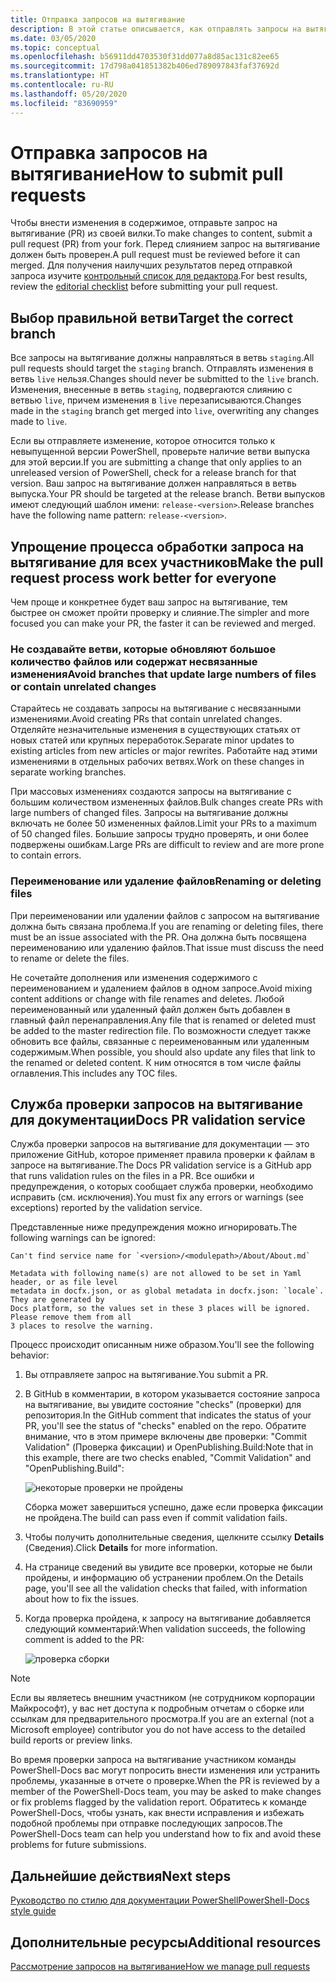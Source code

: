 ```yaml
---
title: Отправка запросов на вытягивание
description: В этой статье описывается, как отправлять запросы на вытягивание в репозиторий PowerShell-Docs.
ms.date: 03/05/2020
ms.topic: conceptual
ms.openlocfilehash: b56911dd4703530f31dd077a8d85ac131c82ee65
ms.sourcegitcommit: 17d798a041851382b406ed789097843faf37692d
ms.translationtype: HT
ms.contentlocale: ru-RU
ms.lasthandoff: 05/20/2020
ms.locfileid: "83690959"
---
```

# <a name="how-to-submit-pull-requests"></a><span data-ttu-id="d4f3a-103">Отправка запросов на вытягивание</span><span class="sxs-lookup"><span data-stu-id="d4f3a-103">How to submit pull requests</span></span>

<span data-ttu-id="d4f3a-104">Чтобы внести изменения в содержимое, отправьте запрос на вытягивание (PR) из своей вилки.</span><span class="sxs-lookup"><span data-stu-id="d4f3a-104">To make changes to content, submit a pull request (PR) from your fork.</span></span> <span data-ttu-id="d4f3a-105">Перед слиянием запрос на вытягивание должен быть проверен.</span><span class="sxs-lookup"><span data-stu-id="d4f3a-105">A pull request must be reviewed before it can merged.</span></span> <span data-ttu-id="d4f3a-106">Для получения наилучших результатов перед отправкой запроса изучите [контрольный список для редактора](editorial-checklist.md).</span><span class="sxs-lookup"><span data-stu-id="d4f3a-106">For best results, review the [editorial checklist](editorial-checklist.md) before submitting your pull request.</span></span>

## <a name="target-the-correct-branch"></a><span data-ttu-id="d4f3a-107">Выбор правильной ветви</span><span class="sxs-lookup"><span data-stu-id="d4f3a-107">Target the correct branch</span></span>

<span data-ttu-id="d4f3a-108">Все запросы на вытягивание должны направляться в ветвь `staging`.</span><span class="sxs-lookup"><span data-stu-id="d4f3a-108">All pull requests should target the `staging` branch.</span></span> <span data-ttu-id="d4f3a-109">Отправлять изменения в ветвь `live` нельзя.</span><span class="sxs-lookup"><span data-stu-id="d4f3a-109">Changes should never be submitted to the `live` branch.</span></span> <span data-ttu-id="d4f3a-110">Изменения, внесенные в ветвь `staging`, подвергаются слиянию с ветвью `live`, причем изменения в `live` перезаписываются.</span><span class="sxs-lookup"><span data-stu-id="d4f3a-110">Changes made in the `staging` branch get merged into `live`, overwriting any changes made to `live`.</span></span>

<span data-ttu-id="d4f3a-111">Если вы отправляете изменение, которое относится только к невыпущенной версии PowerShell, проверьте наличие ветви выпуска для этой версии.</span><span class="sxs-lookup"><span data-stu-id="d4f3a-111">If you are submitting a change that only applies to an unreleased version of PowerShell, check for a release branch for that version.</span></span> <span data-ttu-id="d4f3a-112">Ваш запрос на вытягивание должен направляться в ветвь выпуска.</span><span class="sxs-lookup"><span data-stu-id="d4f3a-112">Your PR should be targeted at the release branch.</span></span> <span data-ttu-id="d4f3a-113">Ветви выпусков имеют следующий шаблон имени: `release-<version>`.</span><span class="sxs-lookup"><span data-stu-id="d4f3a-113">Release branches have the following name pattern: `release-<version>`.</span></span>

## <a name="make-the-pull-request-process-work-better-for-everyone"></a><span data-ttu-id="d4f3a-114">Упрощение процесса обработки запроса на вытягивание для всех участников</span><span class="sxs-lookup"><span data-stu-id="d4f3a-114">Make the pull request process work better for everyone</span></span>

<span data-ttu-id="d4f3a-115">Чем проще и конкретнее будет ваш запрос на вытягивание, тем быстрее он сможет пройти проверку и слияние.</span><span class="sxs-lookup"><span data-stu-id="d4f3a-115">The simpler and more focused you can make your PR, the faster it can be reviewed and merged.</span></span>

### <a name="avoid-branches-that-update-large-numbers-of-files-or-contain-unrelated-changes"></a><span data-ttu-id="d4f3a-116">Не создавайте ветви, которые обновляют большое количество файлов или содержат несвязанные изменения</span><span class="sxs-lookup"><span data-stu-id="d4f3a-116">Avoid branches that update large numbers of files or contain unrelated changes</span></span>

<span data-ttu-id="d4f3a-117">Старайтесь не создавать запросы на вытягивание с несвязанными изменениями.</span><span class="sxs-lookup"><span data-stu-id="d4f3a-117">Avoid creating PRs that contain unrelated changes.</span></span> <span data-ttu-id="d4f3a-118">Отделяйте незначительные изменения в существующих статьях от новых статей или крупных переработок.</span><span class="sxs-lookup"><span data-stu-id="d4f3a-118">Separate minor updates to existing articles from new articles or major rewrites.</span></span> <span data-ttu-id="d4f3a-119">Работайте над этими изменениями в отдельных рабочих ветвях.</span><span class="sxs-lookup"><span data-stu-id="d4f3a-119">Work on these changes in separate working branches.</span></span>

<span data-ttu-id="d4f3a-120">При массовых изменениях создаются запросы на вытягивание с большим количеством измененных файлов.</span><span class="sxs-lookup"><span data-stu-id="d4f3a-120">Bulk changes create PRs with large numbers of changed files.</span></span> <span data-ttu-id="d4f3a-121">Запросы на вытягивание должны включать не более 50 измененных файлов.</span><span class="sxs-lookup"><span data-stu-id="d4f3a-121">Limit your PRs to a maximum of 50 changed files.</span></span> <span data-ttu-id="d4f3a-122">Большие запросы трудно проверять, и они более подвержены ошибкам.</span><span class="sxs-lookup"><span data-stu-id="d4f3a-122">Large PRs are difficult to review and are more prone to contain errors.</span></span>

### <a name="renaming-or-deleting-files"></a><span data-ttu-id="d4f3a-123">Переименование или удаление файлов</span><span class="sxs-lookup"><span data-stu-id="d4f3a-123">Renaming or deleting files</span></span>

<span data-ttu-id="d4f3a-124">При переименовании или удалении файлов с запросом на вытягивание должна быть связана проблема.</span><span class="sxs-lookup"><span data-stu-id="d4f3a-124">If you are renaming or deleting files, there must be an issue associated with the PR.</span></span> <span data-ttu-id="d4f3a-125">Она должна быть посвящена переименованию или удалению файлов.</span><span class="sxs-lookup"><span data-stu-id="d4f3a-125">That issue must discuss the need to rename or delete the files.</span></span>

<span data-ttu-id="d4f3a-126">Не сочетайте дополнения или изменения содержимого с переименованием и удалением файлов в одном запросе.</span><span class="sxs-lookup"><span data-stu-id="d4f3a-126">Avoid mixing content additions or change with file renames and deletes.</span></span> <span data-ttu-id="d4f3a-127">Любой переименованный или удаленный файл должен быть добавлен в главный файл перенаправления.</span><span class="sxs-lookup"><span data-stu-id="d4f3a-127">Any file that is renamed or deleted must be added to the master redirection file.</span></span> <span data-ttu-id="d4f3a-128">По возможности следует также обновить все файлы, связанные с переименованным или удаленным содержимым.</span><span class="sxs-lookup"><span data-stu-id="d4f3a-128">When possible, you should also update any files that link to the renamed or deleted content.</span></span> <span data-ttu-id="d4f3a-129">К ним относятся в том числе файлы оглавления.</span><span class="sxs-lookup"><span data-stu-id="d4f3a-129">This includes any TOC files.</span></span>

## <a name="docs-pr-validation-service"></a><span data-ttu-id="d4f3a-130">Служба проверки запросов на вытягивание для документации</span><span class="sxs-lookup"><span data-stu-id="d4f3a-130">Docs PR validation service</span></span>

<span data-ttu-id="d4f3a-131">Служба проверки запросов на вытягивание для документации — это приложение GitHub, которое применяет правила проверки к файлам в запросе на вытягивание.</span><span class="sxs-lookup"><span data-stu-id="d4f3a-131">The Docs PR validation service is a GitHub app that runs validation rules on the files in a PR.</span></span> <span data-ttu-id="d4f3a-132">Все ошибки и предупреждения, о которых сообщает служба проверки, необходимо исправить (см. исключения).</span><span class="sxs-lookup"><span data-stu-id="d4f3a-132">You must fix any errors or warnings (see exceptions) reported by the validation service.</span></span>

<span data-ttu-id="d4f3a-133">Представленные ниже предупреждения можно игнорировать.</span><span class="sxs-lookup"><span data-stu-id="d4f3a-133">The following warnings can be ignored:</span></span>

```
Can't find service name for `<version>/<modulepath>/About/About.md`
```

```
Metadata with following name(s) are not allowed to be set in Yaml header, or as file level
metadata in docfx.json, or as global metadata in docfx.json: `locale`. They are generated by
Docs platform, so the values set in these 3 places will be ignored. Please remove them from all
3 places to resolve the warning.
```

<span data-ttu-id="d4f3a-134">Процесс происходит описанным ниже образом.</span><span class="sxs-lookup"><span data-stu-id="d4f3a-134">You'll see the following behavior:</span></span>

1. <span data-ttu-id="d4f3a-135">Вы отправляете запрос на вытягивание.</span><span class="sxs-lookup"><span data-stu-id="d4f3a-135">You submit a PR.</span></span>
1. <span data-ttu-id="d4f3a-136">В GitHub в комментарии, в котором указывается состояние запроса на вытягивание, вы увидите состояние "checks" (проверки) для репозитория.</span><span class="sxs-lookup"><span data-stu-id="d4f3a-136">In the GitHub comment that indicates the status of your PR, you'll see the status of "checks" enabled on the repo.</span></span> <span data-ttu-id="d4f3a-137">Обратите внимание, что в этом примере включены две проверки: "Commit Validation" (Проверка фиксации) и OpenPublishing.Build:</span><span class="sxs-lookup"><span data-stu-id="d4f3a-137">Note that in this example, there are two checks enabled, "Commit Validation" and "OpenPublishing.Build":</span></span>

   ![некоторые проверки не пройдены](media/pull-requests/validation-failed.png)

   <span data-ttu-id="d4f3a-139">Сборка может завершиться успешно, даже если проверка фиксации не пройдена.</span><span class="sxs-lookup"><span data-stu-id="d4f3a-139">The build can pass even if commit validation fails.</span></span>

1. <span data-ttu-id="d4f3a-140">Чтобы получить дополнительные сведения, щелкните ссылку **Details** (Сведения).</span><span class="sxs-lookup"><span data-stu-id="d4f3a-140">Click **Details** for more information.</span></span>
1. <span data-ttu-id="d4f3a-141">На странице сведений вы увидите все проверки, которые не были пройдены, и информацию об устранении проблем.</span><span class="sxs-lookup"><span data-stu-id="d4f3a-141">On the Details page, you'll see all the validation checks that failed, with information about how to fix the issues.</span></span>
1. <span data-ttu-id="d4f3a-142">Когда проверка пройдена, к запросу на вытягивание добавляется следующий комментарий:</span><span class="sxs-lookup"><span data-stu-id="d4f3a-142">When validation succeeds, the following comment is added to the PR:</span></span>

   ![проверка сборки](media/pull-requests/build-validation.png)

> [!NOTE]
> <span data-ttu-id="d4f3a-144">Если вы являетесь внешним участником (не сотрудником корпорации Майкрософт), у вас нет доступа к подробным отчетам о сборке или ссылкам для предварительного просмотра.</span><span class="sxs-lookup"><span data-stu-id="d4f3a-144">If you are an external (not a Microsoft employee) contributor you do not have access to the detailed build reports or preview links.</span></span>

<span data-ttu-id="d4f3a-145">Во время проверки запроса на вытягивание участником команды PowerShell-Docs вас могут попросить внести изменения или устранить проблемы, указанные в отчете о проверке.</span><span class="sxs-lookup"><span data-stu-id="d4f3a-145">When the PR is reviewed by a member of the PowerShell-Docs team, you may be asked to make changes or fix problems flagged by the validation report.</span></span> <span data-ttu-id="d4f3a-146">Обратитесь к команде PowerShell-Docs, чтобы узнать, как внести исправления и избежать подобной проблемы при отправке последующих запросов.</span><span class="sxs-lookup"><span data-stu-id="d4f3a-146">The PowerShell-Docs team can help you understand how to fix and avoid these problems for future submissions.</span></span>

## <a name="next-steps"></a><span data-ttu-id="d4f3a-147">Дальнейшие действия</span><span class="sxs-lookup"><span data-stu-id="d4f3a-147">Next steps</span></span>

[<span data-ttu-id="d4f3a-148">Руководство по стилю для документации PowerShell</span><span class="sxs-lookup"><span data-stu-id="d4f3a-148">PowerShell-Docs style guide</span></span>](powershell-style-guide.md)

## <a name="additional-resources"></a><span data-ttu-id="d4f3a-149">Дополнительные ресурсы</span><span class="sxs-lookup"><span data-stu-id="d4f3a-149">Additional resources</span></span>

[<span data-ttu-id="d4f3a-150">Рассмотрение запросов на вытягивание</span><span class="sxs-lookup"><span data-stu-id="d4f3a-150">How we manage pull requests</span></span>](managing-pull-requests.md)

